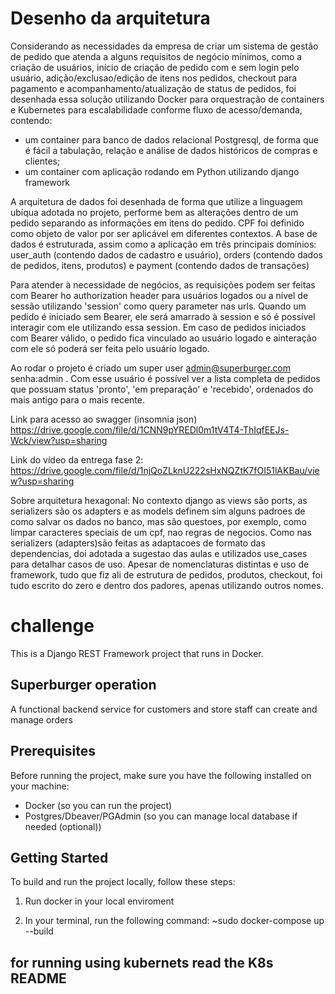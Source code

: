 # Desenho da arquitetura

Considerando as necessidades da empresa de criar um sistema de gestão de pedido que atenda a alguns requisitos de negócio mínimos, como a criação de usuários, início de criação de pedido com e sem login pelo usuário, adição/exclusao/edição de itens nos pedidos, checkout para pagamento e acompanhamento/atualização de status de pedidos, foi desenhada essa solução utilizando Docker para orquestração de containers e Kubernetes para escalabilidade conforme fluxo de acesso/demanda, contendo:
- um container para banco de dados relacional Postgresql, de forma que é fácil a tabulação, relação e análise de dados históricos de compras e clientes;
- um container com aplicação rodando em Python utilizando django framework

A arquitetura de dados foi desenhada de forma que utilize a linguagem ubíqua adotada no projeto, performe bem as alterações dentro de um pedido separando as informações em itens do pedido. CPF foi definido como objeto de valor por ser aplicável em diferentes contextos. A base de dados é estruturada, assim como a aplicação em três principais domínios: user_auth (contendo dados de cadastro e usuário), orders (contendo dados de pedidos, itens, produtos) e payment (contendo dados de transações)  

Para atender à necessidade de negócios, as requisições podem ser feitas com Bearer ho authorization header para usuários logados ou a nível de sessão utilizando 'session' como query parameter nas urls. Quando um pedido é iniciado sem Bearer, ele será amarrado à session e só é possível interagir com ele utilizando essa session. Em caso de pedidos iniciados com Bearer válido, o pedido fica vinculado ao usuário logado e ainteração com ele só poderá ser feita pelo usuário logado. 

Ao rodar o projeto é criado um super user admin@superburger.com senha:admin . Com esse usuário é possível ver a lista completa de pedidos que possuam status 'pronto', 'em preparação' e 'recebido', ordenados do mais antigo para o mais recente.

Link para acesso ao swagger (insomnia json) https://drive.google.com/file/d/1CNN9pYREDl0m1tV4T4-ThIqfEEJs-Wck/view?usp=sharing

Link do vídeo da entrega fase 2: https://drive.google.com/file/d/1njQoZLknU222sHxNQZtK7fOI51lAKBau/view?usp=sharing

Sobre arquitetura hexagonal: No contexto django as views são ports, as serializers são os adapters e as models definem sim alguns padroes de como salvar os dados no banco, mas são questoes, por exemplo, como limpar caracteres speciais de um cpf, nao regras de negocios. Como nas serializers (adapters)são feitas as adaptacoes de formato das dependencias, doi adotada a sugestao das aulas e utilizados use_cases para detalhar casos de uso. Apesar de nomenclaturas distintas e uso de framework, tudo que fiz ali de estrutura de pedidos, produtos, checkout, foi tudo escrito do zero e dentro dos padores, apenas utilizando outros nomes.

# challenge

This is a Django REST Framework project that runs in Docker.

## Superburger operation

A functional backend service for customers and store staff can create and manage orders 

## Prerequisites

Before running the project, make sure you have the following installed on your machine:

- Docker (so you can run the project)
- Postgres/Dbeaver/PGAdmin (so you can manage local database if needed (optional))

## Getting Started

To build and run the project locally, follow these steps:

1. Run docker in your local enviroment

2. In your terminal, run the following command:
    ~sudo docker-compose up --build


## for running using kubernets read the K8s README
